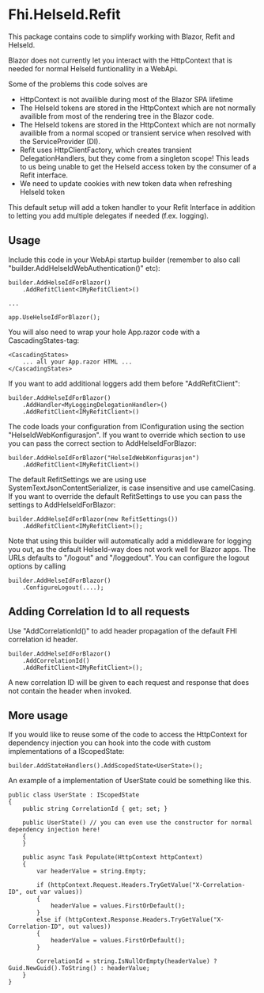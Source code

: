 ﻿# Fhi.HelseId.Refit

This package contains code to simplify working with Blazor, Refit and HelseId. 

Blazor does not currently let you interact with the HttpContext that is needed for normal HelseId funtionallity in a WebApi.

Some of the problems this code solves are

- HttpContext is not availible during most of the Blazor SPA lifetime
- The HelseId tokens are stored in the HttpContext which are not normally availible from most of the rendering tree in the Blazor code.
- The HelseId tokens are stored in the HttpContext which are not normally availible from a normal scoped or transient service when resolved with the ServiceProvider (DI).
- Refit uses HttpClientFactory, which creates transient DelegationHandlers, but they come from a singleton scope! This leads to us being unable to get the HelseId access token by the consumer of a Refit interface.
- We need to update cookies with new token data when refreshing HelseId token

This default setup will add a token handler to your Refit Interface in addition to letting you add multiple delegates if needed (f.ex. logging).

## Usage

Include this code in your WebApi startup builder (remember to also call "builder.AddHelseIdWebAuthentication()" etc):

```
builder.AddHelseIdForBlazor()
    .AddRefitClient<IMyRefitClient>()

...

app.UseHelseIdForBlazor();
```

You will also need to wrap your hole App.razor code with a CascadingStates-tag:
```
<CascadingStates>
    ... all your App.razor HTML ...
</CascadingStates>
```



If you want to add additional loggers add them before "AddRefitClient": 

```
builder.AddHelseIdForBlazor()
    .AddHandler<MyLoggingDelegationHandler>()
    .AddRefitClient<IMyRefitClient>()
```
The code loads your configuration from IConfiguration using the section "HelseIdWebKonfigurasjon".
If you want to override which section to use you can pass the correct section to AddHelseIdForBlazor:

```
builder.AddHelseIdForBlazor("HelseIdWebKonfigurasjon")
    .AddRefitClient<IMyRefitClient>()
```

The default RefitSettings we are using use SystemTextJsonContentSerializer, is case insensitive and use camelCasing.
If you want to override the default RefitSettings to use you can pass the settings to AddHelseIdForBlazor:

```
builder.AddHelseIdForBlazor(new RefitSettings())
    .AddRefitClient<IMyRefitClient>();
```


Note that using this builder will automatically add a middleware for logging you out, as the default HelseId-way does not work well for Blazor apps.
The URLs defaults to "/logout" and "/loggedout". You can configure the logout options by calling

```
builder.AddHelseIdForBlazor()
    .ConfigureLogout(....);
```


## Adding Correlation Id to all requests

Use "AddCorrelationId()" to add header propagation of the default FHI correlation id header. 

```
builder.AddHelseIdForBlazor()
    .AddCorrelationId()
    .AddRefitClient<IMyRefitClient>();
```

A new correlation ID will be given to each request and response that does not contain the header when invoked.

## More usage

If you would like to reuse some of the code to access the HttpContext for dependency injection you can hook into the code with custom implementations of a IScopedState:

```
builder.AddStateHandlers().AddScopedState<UserState>();
```

An example of a implementation of UserState could be something like this.

```
public class UserState : IScopedState
{
    public string CorrelationId { get; set; }

    public UserState() // you can even use the constructor for normal dependency injection here!
    {
    }

    public async Task Populate(HttpContext httpContext)
    {
        var headerValue = string.Empty;

        if (httpContext.Request.Headers.TryGetValue("X-Correlation-ID", out var values))
        {
            headerValue = values.FirstOrDefault();
        }
        else if (httpContext.Response.Headers.TryGetValue("X-Correlation-ID", out values))
        {
            headerValue = values.FirstOrDefault();
        }

        CorrelationId = string.IsNullOrEmpty(headerValue) ? Guid.NewGuid().ToString() : headerValue;
    }
}
```
